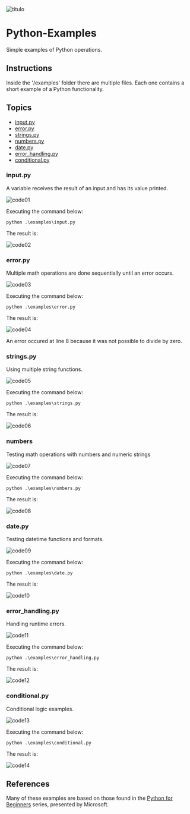 ![titulo](/docs/titulo.JPG)

# Python-Examples

Simple examples of Python operations.

## Instructions

Inside the '/examples' folder there are multiple files. Each one contains a short example of a Python functionality.

## Topics
 - [input.py](#input.py)
 - [error.py](#error.py)
 - [strings.py](#strings.py)
 - [numbers.py](#numbers)
 - [date.py](#date.py)
 - [error_handling.py](#error_handling.py)
 - [conditional.py](#conditional.py)

### input.py

A variable receives the result of an input and has its value printed.

![code01](/docs/code01.JPG)

Executing the command below:

```batch
python .\examples\input.py
```

The result is:

![code02](/docs/code02.JPG)

### error.py

Multiple math operations are done sequentially until an error occurs.

![code03](/docs/code03.JPG)

Executing the command below:

```batch
python .\examples\error.py
```

The result is:

![code04](/docs/code04.JPG)

An error occured at line 8 because it was not possible to divide by zero.

### strings.py

Using multiple string functions.

![code05](/docs/code05.JPG)

Executing the command below:

```batch
python .\examples\strings.py
```

The result is:

![code06](/docs/code06.JPG)

### numbers

Testing math operations with numbers and numeric strings

![code07](/docs/code07.JPG)

Executing the command below:

```batch
python .\examples\numbers.py
```

The result is:

![code08](/docs/code08.JPG)

### date.py

Testing datetime functions and formats.

![code09](/docs/code09.JPG)

Executing the command below:

```batch
python .\examples\date.py
```

The result is:

![code10](/docs/code10.JPG)

### error_handling.py

Handling runtime errors.

![code11](/docs/code11.JPG)

Executing the command below:

```batch
python .\examples\error_handling.py
```

The result is:

![code12](/docs/code12.JPG)

### conditional.py

Conditional logic examples.

![code13](/docs/code13.JPG)

Executing the command below:

```batch
python .\examples\conditional.py
```

The result is:

![code14](/docs/code14.JPG)

## References

Many of these examples are based on those found in the [Python for Beginners](https://www.youtube.com/watch?v=jFCNu1-Xdsw&list=PLlrxD0HtieHhS8VzuMCfQD4uJ9yne1mE6) series, presented by Microsoft.
